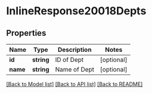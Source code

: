 # InlineResponse20018Depts

## Properties
Name | Type | Description | Notes
------------ | ------------- | ------------- | -------------
**id** | **string** | ID of Dept | [optional] 
**name** | **string** | Name of Dept | [optional] 

[[Back to Model list]](../README.md#documentation-for-models) [[Back to API list]](../README.md#documentation-for-api-endpoints) [[Back to README]](../README.md)


